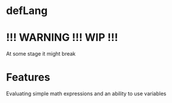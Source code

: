 # defLang

# !!! WARNING !!! WIP !!!
At some stage it might break

# Features
Evaluating simple math expressions and an ability to use variables
